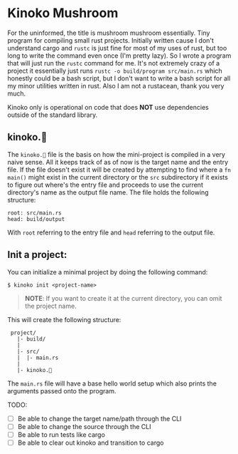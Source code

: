 # Kinoko Mushroom

For the uninformed, the title is mushroom mushroom essentially.
Tiny program for compiling small rust projects.
Initially written cause I don't understand cargo and `rustc` is just fine for most of my uses of rust, but too long to write the command even once (I'm pretty lazy). So I wrote a program that will just run the `rustc` command for me. It's not extremely crazy of a project it essentially just runs `rustc -o build/program src/main.rs` which honestly could be a bash script, but I don't want to write a bash script for all my minor utilities written in rust. Also I am not a rustacean, thank you very much.

Kinoko only is operational on code that does **NOT** use dependencies outside of the standard library.

## kinoko.🍄
The `kinoko.🍄` file is the basis on how the mini-project is compiled in a very naive sense. All it keeps track of as of now is the target name and the entry file. If the file doesn't exist it will be created by attempting to find where a `fn main()` might exist in the current directory or the `src` subdirectory if it exists to figure out where's the entry file and proceeds to use the current directory's name as the output file name.
The file holds the following structure:
```
root: src/main.rs
head: build/output
```
With `root` referring to the entry file and `head` referring to the output file.

## Init a project:
You can initialize a minimal project by doing the following command:
```console
$ kinoko init <project-name>
```
> **NOTE**:
> If you want to create it at the current directory, you can omit the project name.

This will create the following structure:
```
 project/
   |- build/
   |
   |- src/
   |  |- main.rs
   |
   |- kinoko.🍄
```

The `main.rs` file will have a base hello world setup which also prints the arguments passed onto the program.

TODO:
- [ ] Be able to change the target name/path through the CLI
- [ ] Be able to change the source through the CLI
- [ ] Be able to run tests like cargo
- [ ] Be able to clear out kinoko and transition to cargo
